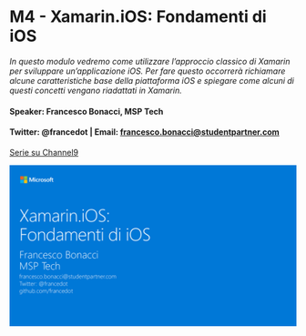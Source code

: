 # M4 - Xamarin.iOS: Fondamenti di iOS

_In questo modulo vedremo come utilizzare l’approccio classico di Xamarin per sviluppare un’applicazione iOS. Per fare questo occorrerà richiamare alcune caratteristiche base della piattaforma iOS e spiegare come alcuni di questi concetti vengano riadattati in Xamarin._

#### Speaker: Francesco Bonacci, MSP Tech
#### Twitter: @francedot | Email: francesco.bonacci@studentpartner.com
[Serie su Channel9](https://channel9.msdn.com/Series/Xamarin-per-principianti/)

<img src="./M4.png" width="800">

